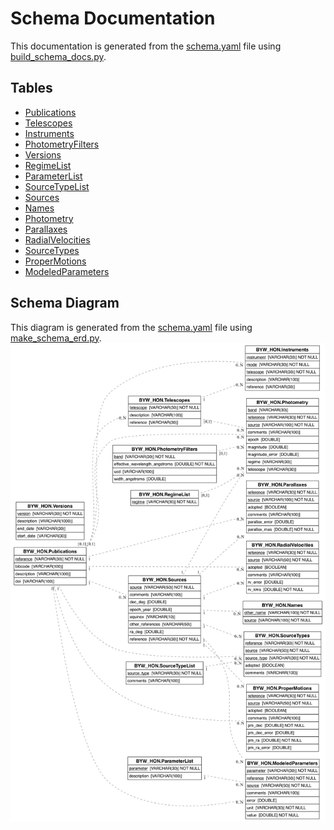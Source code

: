 # Schema Documentation
This documentation is generated from the [schema.yaml](schema/schema.yaml) file using [build_schema_docs.py](scripts/build_schema_docs.py).

## Tables
- [Publications](schema/Publications.md)
- [Telescopes](schema/Telescopes.md)
- [Instruments](schema/Instruments.md)
- [PhotometryFilters](schema/PhotometryFilters.md)
- [Versions](schema/Versions.md)
- [RegimeList](schema/RegimeList.md)
- [ParameterList](schema/ParameterList.md)
- [SourceTypeList](schema/SourceTypeList.md)
- [Sources](schema/Sources.md)
- [Names](schema/Names.md)
- [Photometry](schema/Photometry.md)
- [Parallaxes](schema/Parallaxes.md)
- [RadialVelocities](schema/RadialVelocities.md)
- [SourceTypes](schema/SourceTypes.md)
- [ProperMotions](schema/ProperMotions.md)
- [ModeledParameters](schema/ModeledParameters.md)

## Schema Diagram
This diagram is generated from the [schema.yaml](schema/schema.yaml) file using [make_schema_erd.py](scripts/make_schema_erd.py).
![Schema Diagram](figures/schema_erd.png)
